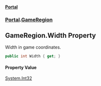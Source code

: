 #### [Portal](index.md 'index')
### [Portal](Portal.md 'Portal').[GameRegion](GameRegion.md 'Portal.GameRegion')

## GameRegion.Width Property

Width in game coordinates.

```csharp
public int Width { get; }
```

#### Property Value
[System.Int32](https://docs.microsoft.com/en-us/dotnet/api/System.Int32 'System.Int32')